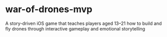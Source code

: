 # war-of-drones-mvp
A story-driven iOS game that teaches players aged 13–21 how to build and fly drones through interactive gameplay and emotional storytelling
